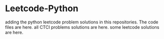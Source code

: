 # Leetcode-Python
adding the python leetcode problem solutions in this repositories. 
The code files are here.
all CTCI problems solutions are here.
some leetcode solutions are here.


















































































































